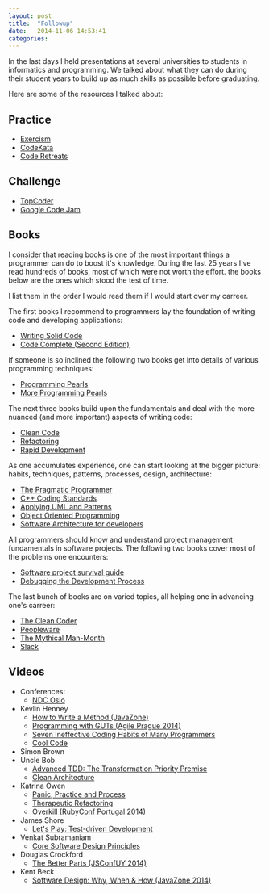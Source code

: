 ```yaml
---
layout: post
title:  "Followup"
date:   2014-11-06 14:53:41
categories:
---
```

In the last days I held presentations at several universities to students in informatics and programming. We talked about what they can do during their student years to build up as much skills as possible before graduating.

Here are some of the resources I talked about:

Practice
---
- [Exercism](http://www.exercism.io)
- [CodeKata](http://www.codekata.org)
- [Code Retreats](http://www.coderetreat.org)

Challenge
---
- [TopCoder](http://www.topcoder.com/tc)
- [Google Code Jam](https://code.google.com/codejam)

Books
---
I consider that reading books is one of the most important things a programmer can do to boost it's knowledge. During the last 25 years I've read hundreds of books, most of which were not worth the effort. the books below are the ones which stood the test of time.

I list them in the order I would read them if I would start over my carreer.

The first books I recommend to programmers lay the foundation of writing code and developing applications:

- [Writing Solid Code](http://www.amazon.com/Writing-Solid-Code-Anniversary-Edition/dp/1570740550)
- [Code Complete (Second Edition)](http://www.amazon.com/Code-Complete-Practical-Handbook-Construction/dp/0735619670)

If someone is so inclined the following two books get into details of various programming techniques:

- [Programming Pearls](http://www.amazon.com/Programming-Pearls-2nd-Jon-Bentley/dp/0201657880)
- [More Programming Pearls](http://www.amazon.com/More-Programming-Pearls-Confessions-Coder/dp/0201118890)

The next three books build upon the fundamentals and deal with the more nuanced (and more important) aspects of writing code:

- [Clean Code](http://www.amazon.com/Clean-Code-Handbook-Software-Craftsmanship/dp/0132350882)
- [Refactoring](http://www.amazon.com/Refactoring-Improving-Design-Existing-Code/dp/0201485672)
- [Rapid Development](http://www.amazon.com/Rapid-Development-Taming-Software-Schedules/dp/1556159005)

As one accumulates experience, one can start looking at the bigger picture: habits, techniques, patterns, processes, design, architecture:

- [The Pragmatic Programmer](http://www.amazon.com/The-Pragmatic-Programmer-Journeyman-Master/dp/020161622X)
- [C++ Coding Standards](http://www.amazon.com/Coding-Standards-Rules-Guidelines-Practices/dp/0321113586)
- [Applying UML and Patterns](http://www.amazon.com/Applying-UML-Patterns-Introduction-Object-Oriented/dp/0131489062)
- [Object Oriented Programming](http://www.amazon.com/Object-Oriented-Programming-Peter-Coad/dp/013032616X)
- [Software Architecture for developers](https://leanpub.com/software-architecture-for-developers)

All programmers should know and understand project management fundamentals in software projects. The following two books cover most of the problems one encounters:

- [Software project survival guide](http://www.amazon.com/Software-Project-Survival-Developer-Practices/dp/1572316217)
- [Debugging the Development Process](http://www.amazon.com/Debugging-Development-Process-Practical-Strategies/dp/1556156502)

The last bunch of books are on varied topics, all helping one in advancing one's carreer:

- [The Clean Coder](http://www.amazon.com/The-Clean-Coder-Professional-Programmers/dp/0137081073)
- [Peopleware](http://www.amazon.com/Peopleware-Productive-Projects-Second-Edition/dp/0932633439)
- [The Mythical Man-Month](http://www.amazon.com/The-Mythical-Man-Month-Engineering-Anniversary/dp/0201835959) 
- [Slack](http://www.amazon.com/Slack-Getting-Burnout-Busywork-Efficiency/dp/0932633617)

Videos
---
- Conferences:
    - [NDC Oslo](http://vimeo.com/ndcoslo/videos)
- Kevlin Henney
    - [How to Write a Method (JavaZone)](http://vimeo.com/74316116)
    - [Programming with GUTs (Agile Prague 2014)](http://vimeo.com/108007508)
    - [Seven Ineffective Coding Habits of Many Programmers](http://vimeo.com/97329157)
    - [Cool Code](http://vimeo.com/28772428)
- Simon Brown
- Uncle Bob
    - [Advanced TDD: The Transformation Priority Premise](http://vimeo.com/97516288)
    - [Clean Architecture](http://vimeo.com/43612849)
- Katrina Owen
    - [Panic, Practice and Process](http://vimeo.com/52325466)
    - [Therapeutic Refactoring](http://vimeo.com/51634446)
    - [Overkill (RubyConf Portugal 2014)](https://www.youtube.com/watch?v=GWEEPt8VvmU)
- James Shore
    - [Let's Play: Test-driven Development](https://www.youtube.com/playlist?list=PL0CCC6BD6AFF097B1)
- Venkat Subramaniam
    - [Core Software Design Principles](http://vimeo.com/97541185)
- Douglas Crockford
    - [The Better Parts (JSConfUY 2014)](https://www.youtube.com/watch?v=bo36MrBfTk4)
- Kent Beck
    - [Software Design: Why, When & How (JavaZone 2014)](http://vimeo.com/105771493) 